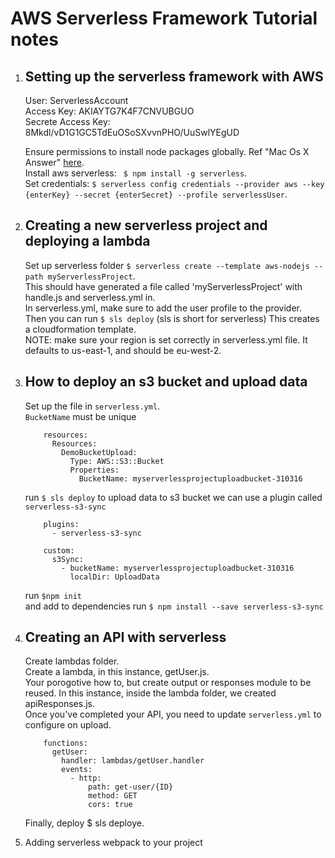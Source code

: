# AWS Serverless Framework Tutorial notes

1. ## Setting up the serverless framework with AWS

	User: ServerlessAccount <br/>
	Access Key: AKIAYTG7K4F7CNVUBGUO <br/>
	Secrete Access Key: 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 <br/>

	Ensure permissions to install node packages globally. Ref "Mac Os X Answer" [here](https://stackoverflow.com/questions/33725639/npm-install-g-less-does-not-work-eacces-permission-denied). <br/>
	Install aws serverless: ` $ npm install -g serverless`.<br/>
	Set credentials: `$ serverless config credentials --provider aws --key {enterKey} --secret {enterSecret} --profile serverlessUser`.


2. ## Creating a new serverless project and deploying a lambda

	Set up serverless folder  `$ serverless create --template aws-nodejs --path myServerlessProject`. <br/>
	This should have generated a file called 'myServerlessProject' with handle.js and serverless.yml in. <br/>
	In serverless.yml, make sure to add the user profile to the provider. <br/>
	Then you can run `$ sls deploy` (sls is short for serverless) This creates a cloudformation template. <br/>
	NOTE: make sure your region is set correctly in serverless.yml file. It defaults to us-east-1, and should be eu-west-2. <br/>


3. ## How to deploy an s3 bucket and upload data

	Set up the file in `serverless.yml`. <br/>
    `BucketName` must be unique <br/>
    ```
		resources:
		  Resources:
		    DemoBucketUpload:
		      Type: AWS::S3::Bucket
		      Properties:
		        BucketName: myserverlessprojectuploadbucket-310316
    ```       
	run `$ sls deploy` to upload data to s3 bucket we can use a plugin called `serverless-s3-sync` <br/>
    ```
		plugins:
		  - serverless-s3-sync

		custom:
		  s3Sync:
		    - bucketName: myserverlessprojectuploadbucket-310316
		      localDir: UploadData
    ```
	run `$npm init` <br/>
	and add to dependencies run `$ npm install --save serverless-s3-sync` <br/>


4. ## Creating an API with serverless

	Create lambdas folder. <br/>
	Create a lambda, in this instance, getUser.js. <br/>
	Your porogotive how to, but create output or responses module to be reused. In this instance, inside the lambda folder, we created apiResponses.js. <br/>
	Once you've completed your API, you need to update `serverless.yml` to configure on upload. <br/>
    ```
		functions:
		  getUser:
		    handler: lambdas/getUser.handler
		    events:
		      - http:
		          path: get-user/{ID}
		          method: GET
		          cors: true
    ```
	Finally, deploy $ sls deploye. <br/>


5. Adding serverless webpack to your project

	